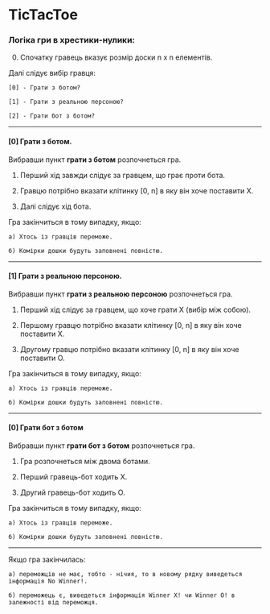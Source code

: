# TicTacToe

### Логіка гри в хрестики-нулики:
0. Спочатку гравець вказує розмір доски n x n елементів.

Далі слідує вибір гравця:

    [0] - Грати з ботом?

    [1] - Грати з реальною персоною?

    [2] - Грати бот з ботом?
***

#### [0] Грати з ботом.
Вибравши пункт **грати з ботом** розпочнеться гра.

1. Перший хід завжди слідує за гравцем, що грає проти бота.

2. Гравцю потрібно вказати клітинку [0, n] в яку він хоче поставити X.

3. Далі слідує хід бота.

Гра закінчиться в тому випадку, якщо:

    а) Хтось із гравців переможе.
    
    б) Комірки дошки будуть заповнені повністю.

***

#### [1] Грати з реальною персоною.
Вибравши пункт **грати з реальною персоною** розпочнеться гра.

1. Перший хід слідує за гравцем, що хоче грати X (вибір між собою).

2. Першому гравцю потрібно вказати клітинку [0, n] в яку він хоче поставити X.

3. Другому гравцю потрібно вказати клітинку [0, n] в яку він хоче поставити O.

Гра закінчиться в тому випадку, якщо:

    а) Хтось із гравців переможе.
    
    б) Комірки дошки будуть заповнені повністю.

***

#### [0] Грати бот з ботом
Вибравши пункт **грати бот з ботом** розпочнеться гра.

1. Гра розпочнеться між двома ботами.

2. Перший гравець-бот ходить X.

3. Другий гравець-бот ходить O. 

Гра закінчиться в тому випадку, якщо:

    а) Хтось із гравців переможе.
    
    б) Комірки дошки будуть заповнені повністю.

***

Якщо гра закінчилась:

    а) переможців не має, тобто - нічия, то в новому рядку виведеться інформація No Winner!.
    
    б) переможець є, виведеться інформація Winner X! чи Winner O! в залежності від переможця. 
